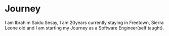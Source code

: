 # Journey
I am Ibrahim Saidu Sesay, I am 20years currently staying in Freetown, Sierra Leone old and I am starting my Journey as a Software Engineer(self taught).
